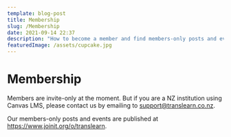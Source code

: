 ```yaml
---
template: blog-post
title: Membership
slug: /Membership
date: 2021-09-14 22:37
description: "How to become a member and find members-only posts and events. "
featuredImage: /assets/cupcake.jpg
---
```

# Membership

Members are invite-only at the moment. But if you are a NZ institution using Canvas LMS, please contact us by emailing to support@translearn.co.nz.

Our members-only posts and events are published at <https://www.joinit.org/o/translearn>.